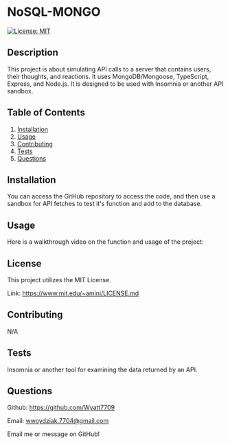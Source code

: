 # NoSQL-MONGO
[![License: MIT](https://img.shields.io/badge/License-MIT-yellow.svg)](https://opensource.org/licenses/MIT)

## Description

This project is about simulating API calls to a server that contains users, their thoughts, and reactions. It uses MongoDB/Mongoose, TypeScript, Express, and Node.js. It is designed to be used with Insomnia or another API sandbox.

## Table of Contents
1. [Installation](#installation)
2. [Usage](#usage)
3. [Contributing](#contributing)
4. [Tests](#tests)
5. [Questions](#questions)

## Installation

You can access the GitHub repository to access the code, and then use a sandbox for API fetches to test it's function and add to the database.

## Usage

Here is a walkthrough video on the function and usage of the project: 
## License

This project utilizes the MIT License.

Link: https://www.mit.edu/~amini/LICENSE.md

## Contributing

N/A

## Tests

Insomnia or another tool for examining the data returned by an API.

## Questions

Github: https://github.com/Wyatt7709

Email: wwoydziak.7704@gmail.com

Email me or message on GitHub!